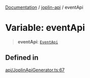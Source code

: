 [Documentation](../../packages.md) / [joplin-api](../index.md) / eventApi

# Variable: eventApi

> **eventApi**: [`EventApi`](../classes/EventApi.md)

## Defined in

[api/JoplinApiGenerator.ts:67](https://github.com/rxliuli/joplin-utils/blob/485409801cf7c952cfefe9e29020115fe6abec36/packages/joplin-api/src/api/JoplinApiGenerator.ts#L67)
